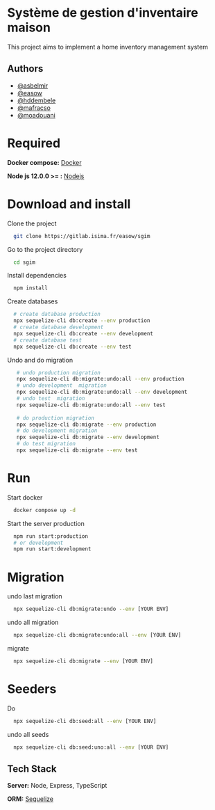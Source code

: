 
# Système de gestion d'inventaire maison
This project aims to implement a home inventory management system



## Authors
- [@asbelmir](https://www.gitlab.com/asbelmir)
- [@easow](https://www.gitlab.com/easow)
- [@hddembele](https://www.gitlab.com/hddembele)
- [@mafracso](https://www.gitlab.com/mafracso)
- [@moadouani](https://www.gitlab.com/moadouani)

# Required 
**Docker compose:** [Docker](https://www.docker.com/)

**Node js 12.0.0 >= :** [Nodejs](https://nodejs.org/)

    
# Download and install

Clone the project

```bash
  git clone https://gitlab.isima.fr/easow/sgim
```

Go to the project directory

```bash
  cd sgim
```

Install dependencies

```bash
  npm install
```

Create databases
```bash
  # create database production
  npx sequelize-cli db:create --env production
  # create database development
  npx sequelize-cli db:create --env development
  # create database test
  npx sequelize-cli db:create --env test
```
Undo and do migration
```bash
   # undo production migration
   npx sequelize-cli db:migrate:undo:all --env production 
   # undo development  migration
   npx sequelize-cli db:migrate:undo:all --env development
   # undo test  migration
   npx sequelize-cli db:migrate:undo:all --env test 
   
   # do production migration
   npx sequelize-cli db:migrate --env production
   # do development migration
   npx sequelize-cli db:migrate --env development
   # do test migration
   npx sequelize-cli db:migrate --env test
```

# Run 
Start docker

```bash
  docker compose up -d
```

Start the server production

```bash
  npm run start:production
  # or development
  npm run start:development
```



# Migration
undo last migration
```bash
  npx sequelize-cli db:migrate:undo --env [YOUR ENV] 
```
undo all migration
```bash
  npx sequelize-cli db:migrate:undo:all --env [YOUR ENV]
```
migrate
```bash
  npx sequelize-cli db:migrate --env [YOUR ENV]
```

# Seeders
Do
```bash
  npx sequelize-cli db:seed:all --env [YOUR ENV] 
```
undo all seeds
```bash
  npx sequelize-cli db:seed:uno:all --env [YOUR ENV]
```

## Tech Stack

**Server:** Node, Express, TypeScript

**ORM:** [Sequelize](https://sequelize.org/)

